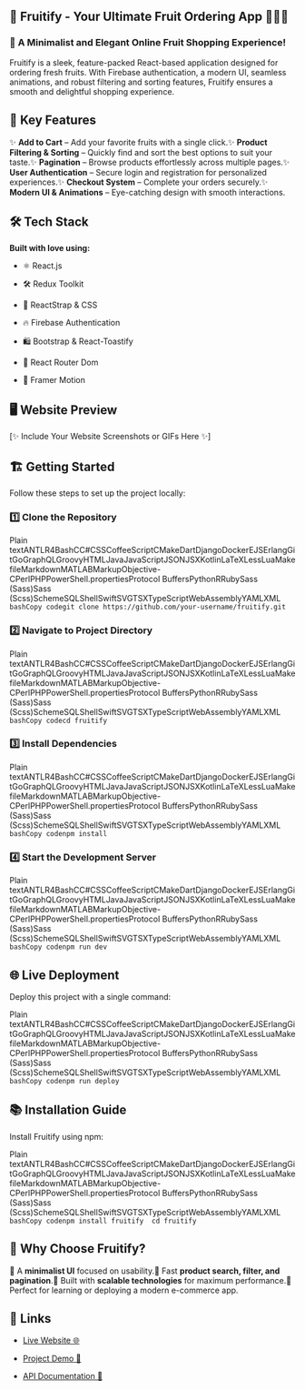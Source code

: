 🌟 **Fruitify - Your Ultimate Fruit Ordering App** 🍎🍇🍓
---------------------------------------------------------

### 🛒 **A Minimalist and Elegant Online Fruit Shopping Experience!**

Fruitify is a sleek, feature-packed React-based application designed for ordering fresh fruits. With Firebase authentication, a modern UI, seamless animations, and robust filtering and sorting features, Fruitify ensures a smooth and delightful shopping experience.

🚀 **Key Features**
-------------------

✨ **Add to Cart** – Add your favorite fruits with a single click.✨ **Product Filtering & Sorting** – Quickly find and sort the best options to suit your taste.✨ **Pagination** – Browse products effortlessly across multiple pages.✨ **User Authentication** – Secure login and registration for personalized experiences.✨ **Checkout System** – Complete your orders securely.✨ **Modern UI & Animations** – Eye-catching design with smooth interactions.

🛠️ **Tech Stack**
------------------

**Built with love using:**

*   ⚛️ React.js
    
*   🛠️ Redux Toolkit
    
*   🎨 ReactStrap & CSS
    
*   🔥 Firebase Authentication
    
*   🛍️ Bootstrap & React-Toastify
    
*   🔗 React Router Dom
    
*   💫 Framer Motion
    

🖥️ **Website Preview**
-----------------------

\[✨ Include Your Website Screenshots or GIFs Here ✨\]

🏗️ **Getting Started**
-----------------------

Follow these steps to set up the project locally:

### 1️⃣ Clone the Repository

Plain textANTLR4BashCC#CSSCoffeeScriptCMakeDartDjangoDockerEJSErlangGitGoGraphQLGroovyHTMLJavaJavaScriptJSONJSXKotlinLaTeXLessLuaMakefileMarkdownMATLABMarkupObjective-CPerlPHPPowerShell.propertiesProtocol BuffersPythonRRubySass (Sass)Sass (Scss)SchemeSQLShellSwiftSVGTSXTypeScriptWebAssemblyYAMLXML`   bashCopy codegit clone https://github.com/your-username/fruitify.git   `

### 2️⃣ Navigate to Project Directory

Plain textANTLR4BashCC#CSSCoffeeScriptCMakeDartDjangoDockerEJSErlangGitGoGraphQLGroovyHTMLJavaJavaScriptJSONJSXKotlinLaTeXLessLuaMakefileMarkdownMATLABMarkupObjective-CPerlPHPPowerShell.propertiesProtocol BuffersPythonRRubySass (Sass)Sass (Scss)SchemeSQLShellSwiftSVGTSXTypeScriptWebAssemblyYAMLXML`   bashCopy codecd fruitify   `

### 3️⃣ Install Dependencies

Plain textANTLR4BashCC#CSSCoffeeScriptCMakeDartDjangoDockerEJSErlangGitGoGraphQLGroovyHTMLJavaJavaScriptJSONJSXKotlinLaTeXLessLuaMakefileMarkdownMATLABMarkupObjective-CPerlPHPPowerShell.propertiesProtocol BuffersPythonRRubySass (Sass)Sass (Scss)SchemeSQLShellSwiftSVGTSXTypeScriptWebAssemblyYAMLXML`   bashCopy codenpm install   `

### 4️⃣ Start the Development Server

Plain textANTLR4BashCC#CSSCoffeeScriptCMakeDartDjangoDockerEJSErlangGitGoGraphQLGroovyHTMLJavaJavaScriptJSONJSXKotlinLaTeXLessLuaMakefileMarkdownMATLABMarkupObjective-CPerlPHPPowerShell.propertiesProtocol BuffersPythonRRubySass (Sass)Sass (Scss)SchemeSQLShellSwiftSVGTSXTypeScriptWebAssemblyYAMLXML`   bashCopy codenpm run dev   `

🌐 **Live Deployment**
----------------------

Deploy this project with a single command:

Plain textANTLR4BashCC#CSSCoffeeScriptCMakeDartDjangoDockerEJSErlangGitGoGraphQLGroovyHTMLJavaJavaScriptJSONJSXKotlinLaTeXLessLuaMakefileMarkdownMATLABMarkupObjective-CPerlPHPPowerShell.propertiesProtocol BuffersPythonRRubySass (Sass)Sass (Scss)SchemeSQLShellSwiftSVGTSXTypeScriptWebAssemblyYAMLXML`   bashCopy codenpm run deploy   `

📚 **Installation Guide**
-------------------------

Install Fruitify using npm:

Plain textANTLR4BashCC#CSSCoffeeScriptCMakeDartDjangoDockerEJSErlangGitGoGraphQLGroovyHTMLJavaJavaScriptJSONJSXKotlinLaTeXLessLuaMakefileMarkdownMATLABMarkupObjective-CPerlPHPPowerShell.propertiesProtocol BuffersPythonRRubySass (Sass)Sass (Scss)SchemeSQLShellSwiftSVGTSXTypeScriptWebAssemblyYAMLXML`   bashCopy codenpm install fruitify  cd fruitify   `

🎉 **Why Choose Fruitify?**
---------------------------

🍉 A **minimalist UI** focused on usability.🍋 Fast **product search, filter, and pagination**.🍒 Built with **scalable technologies** for maximum performance.🍍 Perfect for learning or deploying a modern e-commerce app.

📎 **Links**
------------

*   [Live Website 🌐](#)
    
*   [Project Demo 🎥](#)
    
*   [API Documentation 📘](#)

